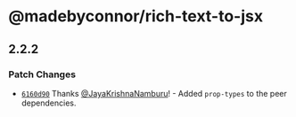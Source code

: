 # @madebyconnor/rich-text-to-jsx

## 2.2.2

### Patch Changes

- [`6160d90`](https://github.com/connor-baer/rich-text-to-jsx/commit/6160d90768ac8c0d3b87dd6a6a603a648c3efcd9) Thanks [@JayaKrishnaNamburu](https://github.com/JayaKrishnaNamburu)! - Added `prop-types` to the peer dependencies.

